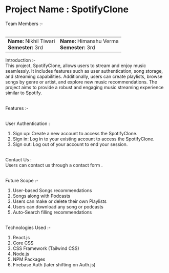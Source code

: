# Project Name : SpotifyClone

Team Members :- <br><br>
<table>
  <tr>
    <td>
      <strong>Name:</strong> Nikhil Tiwari<br>
      <strong>Semester:</strong> 3rd<br>
    </td>
    <td>
      <strong>Name:</strong> Himanshu Verma<br>
      <strong>Semester:</strong> 3rd<br>
    </td>
  </tr>
</table>

Introduction :-<br>
This project, SpotifyClone, allows users to stream and enjoy music seamlessly. It includes features such as user authentication, song storage, and streaming capabilities. Additionally, users can create playlists, browse songs by genre or artist, and explore new music recommendations. The project aims to provide a robust and engaging music streaming experience similar to Spotify.<br><br>

Features :-<br><br>

User Authentication :<br>
1. Sign up: Create a new account to access the SpotifyClone.<br>
2. Sign in: Log in to your existing account to access the SpotifyClone.<br>
3. Sign out: Log out of your account to end your session.<br><br>

Contact Us :<br>
Users can contact us through a contact form .<br><br>

Future Scope :-<br>
1. User-based Songs recommendations<br>
2. Songs along with Podcasts<br>
3. Users can make or delete their own Playlists<br>
4. Users can download any song or podcasts<br>
5. Auto-Search filling recommendations<br><br>

Technologies Used :- <br>
1. React.js
2. Core CSS
3. CSS Framework (Tailwind CSS)
4. Node.js
5. NPM Packages
6. Firebase Auth (later shifting on Auth.js)
